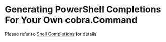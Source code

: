 # Generating PowerShell Completions For Your Own cobra.Command

Please refer to [Shell Completions](shell_completions.md#powershell-completions)
for details.
